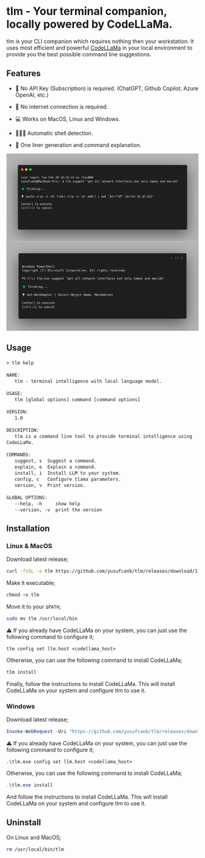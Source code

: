 # tlm - Your terminal companion, locally powered by CodeLLaMa.

tlm is your CLI companion which requires nothing then your workstation. It uses most efficient and powerful [CodeLLaMa](https://ai.meta.com/blog/code-llama-large-language-model-coding/) in your local environment to provide you the best possible command line suggestions.

## Features

- 💸 No API Key (Subscription) is required. (ChatGPT, Github Copilot, Azure OpenAI, etc.) 

- 📡 No internet connection is required.

- 💻 Works on MacOS, Linux and Windows.

- 👩🏻‍💻 Automatic shell detection.
 
- 🚀 One liner generation and command explanation.


![](./assets/tlm-in-action.png)

## Usage

```
> tlm help      

NAME:
   tlm - terminal intelligence with local language model.                      
                                                                               
USAGE:                                                                         
   tlm [global options] command [command options]                              
                                                                               
VERSION:                                                                       
   1.0                                                                         
                                                                               
DESCRIPTION:                                                                   
   tlm is a command line tool to provide terminal intelligence using CodeLLaMa.
                                                                               
COMMANDS:                                                                      
   suggest, s  Suggest a command.                                              
   explain, e  Explain a command.                                              
   install, i  Install LLM to your system.                                     
   config, c   Configure tlama parameters.                                     
   version, v  Print version.                                                  
                                                                               
GLOBAL OPTIONS:                                                                
   --help, -h     show help                                                    
   --version, -v  print the version 
```

## Installation

### Linux & MacOS

Download latest release;

```bash
curl -fsSL -o tlm https://github.com/yusufcanb/tlm/releases/download/1.0-alpha.0/tlama_1.0-alpha.0_linux_amd64
```

Make it executable;

```powershell
chmod +x tlm
```

Move it to your `$PATH`;

```bash
sudo mv tlm /usr/local/bin
```

⚠️ If you already have CodeLLaMa on your system, you can just use the following command to configure it;
```
tlm config set llm.host <codellama_host>
```

Otherwise, you can use the following command to install CodeLLaMa;

```bash
tlm install
```
Finally, follow the instructions to install CodeLLaMa. This will install CodeLLaMa on your system and configure tlm to use it.

### Windows

Download latest release;

```powershell
Invoke-WebRequest -Uri "https://github.com/yusufcanb/tlm/releases/download/1.0-alpha.0/tlama_1.0-alpha.0_windows_amd64.exe" -OutFile "tlm.exe"
```

⚠️ If you already have CodeLLaMa on your system, you can just use the following command to configure it;
```
.\tlm.exe config set llm.host <codellama_host>
```

Otherwise, you can use the following command to install CodeLLaMa;

```powershell
.\tlm.exe install
```

And follow the instructions to install CodeLLaMa. This will install CodeLLaMa on your system and configure tlm to use it.


## Uninstall

On Linux and MacOS;

```bash
rm /usr/local/bin/tlm
```
